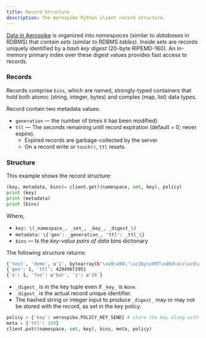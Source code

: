 ```yaml
---
title: Record Structure
description: The Aerospike Python client record structure.
---
```


<a href="/docs/architecture/data-model.html">Data in Aerospike</a> is organized into *namespaces* (similar to  _databases_ in RDBMS) that contain *sets* (similar to RDBMS  _tables_).  Inside sets are records uniquely identified by a *hash key digest* (20-byte RIPEMD-160). An in-memory primary index over these digest values provides fast access to records.

### Records

Records comprise `bins`, which are named, strongly-typed containers that hold both atomic (string, integer, bytes) and complex (map, list) data types.

Record contain two metadata values:
- `generation` &mdash; the number of times it has been modified) 
- `ttl` &mdash; The seconds remaining until record expiration (default = 0; never expire). 
  - Expired records are garbage-collected by the server. 
  - On a record write or `touch()`, `ttl` resets.

### Structure

This example shows the record structure:

```python
(key, metadata, bins)= client.get((namespace, set, key), policy)
print (key)
print (metadata)
print (bins)
```

Where,
- `key: \(_namespace_, _set_, _key_, _digest_\)`
- `metadata: \{'gen': _generation_, 'ttl': _ttl_\}`
- `bins` &mdash; Is the  _key-value pairs of data_ bins dictionary

The following structure returns:

```bash
('test', 'demo', u'1', bytearray(b"\xa9\x84\'\xc16y\x99T\xd6d\xcc\xc6\x07\xc4\xa5 n&s\xdf"))
{'gen': 1, 'ttl': 4294967295}
{'a': 1, 'foo': u'bar', 'z': u'26'}
```

- `_digest_` is in the key tuple even if `_key_` is `None`. 
- `_digest_` is the actual record unique identifier. 
- The hashed string or integer input to produce `_digest_` may or may not be stored with the record, as set in the key policy:

```python
policy = {'key': aerospike.POLICY_KEY_SEND} # store the key along with the record
meta = {'ttl': 120}
client.put((namespace, set, key), bins, meta, policy)
```

